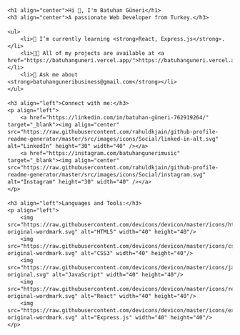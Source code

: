     <h1 align="center">Hi 👋, I'm Batuhan Güneri</h1>
    <h3 align="center">A passionate Web Developer from Turkey.</h3>

    <ul>
        <li>🌱 I’m currently learning <strong>React, Express.js</strong>.</li>
        <li>👨‍💻 All of my projects are available at <a href="https://batuhanguneri.vercel.app/">https://batuhanguneri.vercel.app/</a></li>
        <li>💬 Ask me about <strong>batuhanguneribusiness@gmail.com</strong></li>
    </ul>

    <h3 align="left">Connect with me:</h3>
    <p align="left">
        <a href="https://linkedin.com/in/batuhan-güneri-762919264/" target="_blank"><img align="center" src="https://raw.githubusercontent.com/rahuldkjain/github-profile-readme-generator/master/src/images/icons/Social/linked-in-alt.svg" alt="LinkedIn" height="30" width="40" /></a>
        <a href="https://instagram.com/batuhangunerimusic" target="_blank"><img align="center" src="https://raw.githubusercontent.com/rahuldkjain/github-profile-readme-generator/master/src/images/icons/Social/instagram.svg" alt="Instagram" height="30" width="40" /></a>
    </p>

    <h3 align="left">Languages and Tools:</h3>
    <p align="left"> 
        <img src="https://raw.githubusercontent.com/devicons/devicon/master/icons/html5/html5-original-wordmark.svg" alt="HTML5" width="40" height="40"/> 
        <img src="https://raw.githubusercontent.com/devicons/devicon/master/icons/css3/css3-original-wordmark.svg" alt="CSS3" width="40" height="40"/> 
        <img src="https://raw.githubusercontent.com/devicons/devicon/master/icons/javascript/javascript-original.svg" alt="JavaScript" width="40" height="40"/> 
        <img src="https://raw.githubusercontent.com/devicons/devicon/master/icons/react/react-original-wordmark.svg" alt="React" width="40" height="40"/> 
        <img src="https://raw.githubusercontent.com/devicons/devicon/master/icons/express/express-original-wordmark.svg" alt="Express.js" width="40" height="40"/> 
    </p>
